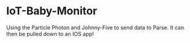 # IoT-Baby-Monitor
Using the Particle Photon and Johnny-Five to send data to Parse. It can then be pulled down to an IOS app!
